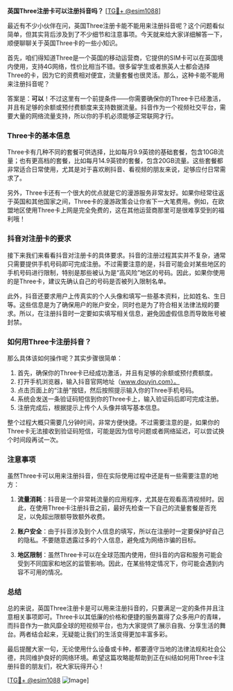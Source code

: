 **英国Three注册卡可以注册抖音吗？** [[TG💪+ @esim1088](https://t.me/s/esim1088)]

最近有不少小伙伴在问，英国Three注册卡能不能用来注册抖音呢？这个问题看似简单，但其实背后涉及到了不少细节和注意事项。今天就来给大家详细解答一下，顺便聊聊关于英国Three卡的一些小知识。

首先，咱们得知道Three是一个英国的移动运营商，它提供的SIM卡可以在英国境内使用，支持4G网络，性价比相当不错。很多留学生或者旅英人士都会选择Three的卡，因为它的资费相对便宜，流量套餐也很灵活。那么，这种卡能不能用来注册抖音呢？

答案是：**可以**！不过这里有一个前提条件——你需要确保你的Three卡已经激活，并且有足够的余额或预付费额度来支持数据流量。抖音作为一个视频社交平台，需要大量的网络流量支持，所以你的手机必须能够正常联网才行。

### Three卡的基本信息

Three卡有几种不同的套餐可供选择，比如每月9.9英镑的基础套餐，包含10GB流量；也有更高档的套餐，比如每月14.9英镑的套餐，包含20GB流量。这些套餐都非常适合日常使用，尤其是对于喜欢刷抖音、看视频的朋友来说，足够应付日常需求了。

另外，Three卡还有一个很大的优点就是它的漫游服务非常友好。如果你经常往返于英国和其他国家之间，Three卡的漫游政策会让你省下一大笔费用。例如，在欧盟地区使用Three卡上网是完全免费的，这在其他运营商那里可是很难享受到的福利哦！

### 抖音对注册卡的要求

接下来我们来看看抖音对注册卡的具体要求。抖音的注册过程其实并不复杂，通常只需要提供手机号码即可完成注册。不过需要注意的是，抖音可能会对某些地区的手机号码进行限制，特别是那些被认为是“高风险”地区的号码。因此，如果你使用的是Three卡，建议先确认自己的号码是否被列入限制名单。

此外，抖音还要求用户上传真实的个人头像和填写一些基本资料，比如姓名、生日等。这些信息是为了确保用户的账户安全，同时也是为了符合相关法律法规的要求。所以，在注册抖音时一定要如实填写相关信息，避免因虚假信息而导致账号被封禁。

### 如何用Three卡注册抖音？

那么具体该如何操作呢？其实步骤很简单：

1. 首先，确保你的Three卡已经成功激活，并且有足够的余额或预付费额度。
2. 打开手机浏览器，输入抖音官网地址（www.douyin.com）。
3. 点击页面上的“注册”按钮，然后按照提示输入你的Three手机号码。
4. 系统会发送一条验证码短信到你的Three卡上，输入验证码后即可完成注册。
5. 注册完成后，根据提示上传个人头像并填写基本信息。

整个过程大概只需要几分钟时间，非常方便快捷。不过需要注意的是，如果你的Three卡无法接收到验证码短信，可能是因为信号问题或者网络延迟，可以尝试换个时间段再试一次。

### 注意事项

虽然Three卡可以用来注册抖音，但在实际使用过程中还是有一些需要注意的地方：

1. **流量消耗**：抖音是一个非常耗流量的应用程序，尤其是在观看高清视频时。因此，在使用Three卡注册抖音之前，最好先检查一下自己的流量套餐是否充足，以免超出限额导致额外收费。
   
2. **账户安全**：由于抖音涉及到个人信息的填写，所以在注册时一定要保护好自己的隐私。不要随意透露过多的个人信息，避免成为网络诈骗的目标。

3. **地区限制**：虽然Three卡可以在全球范围内使用，但抖音的内容和服务可能会受到不同国家和地区的监管影响。因此，在某些特定情况下，你可能会遇到内容不可用的情况。

### 总结

总的来说，英国Three注册卡是可以用来注册抖音的，只要满足一定的条件并且注意相关事项即可。Three卡以其低廉的价格和便捷的服务赢得了众多用户的青睐，而抖音作为一款风靡全球的短视频平台，也为大家提供了展示自我、分享生活的舞台。两者结合起来，无疑能让我们的生活变得更加丰富多彩。

最后提醒大家一句，无论使用什么设备或卡种，都要遵守当地的法律法规和社会公德，共同维护良好的网络环境。希望这篇攻略能帮助到正在纠结如何用Three卡注册抖音的朋友们，祝大家玩得开心！

[[TG💪+ @esim1088](https://t.me/s/esim1088) ![Image](https://i.postimg.cc/4NQfJmqS/Snipaste-2025-05-13-00-14-12.png)]
